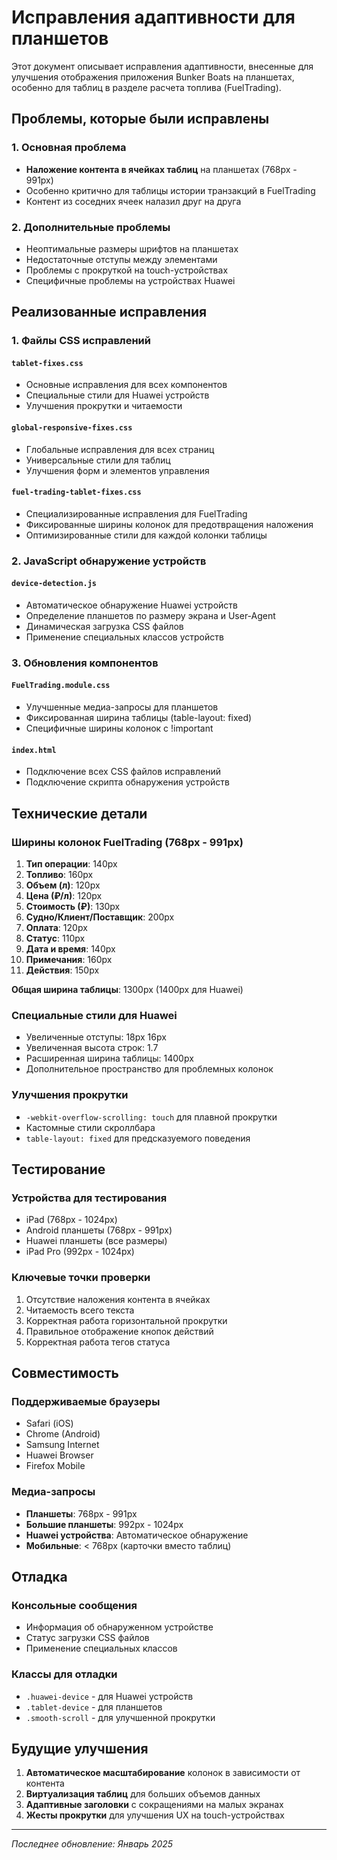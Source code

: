 # Исправления адаптивности для планшетов

Этот документ описывает исправления адаптивности, внесенные для улучшения отображения приложения Bunker Boats на планшетах, особенно для таблиц в разделе расчета топлива (FuelTrading).

## Проблемы, которые были исправлены

### 1. Основная проблема
- **Наложение контента в ячейках таблиц** на планшетах (768px - 991px)
- Особенно критично для таблицы истории транзакций в FuelTrading
- Контент из соседних ячеек налазил друг на друга

### 2. Дополнительные проблемы
- Неоптимальные размеры шрифтов на планшетах
- Недостаточные отступы между элементами
- Проблемы с прокруткой на touch-устройствах
- Специфичные проблемы на устройствах Huawei

## Реализованные исправления

### 1. Файлы CSS исправлений

#### `tablet-fixes.css`
- Основные исправления для всех компонентов
- Специальные стили для Huawei устройств
- Улучшения прокрутки и читаемости

#### `global-responsive-fixes.css`
- Глобальные исправления для всех страниц
- Универсальные стили для таблиц
- Улучшения форм и элементов управления

#### `fuel-trading-tablet-fixes.css`
- Специализированные исправления для FuelTrading
- Фиксированные ширины колонок для предотвращения наложения
- Оптимизированные стили для каждой колонки таблицы

### 2. JavaScript обнаружение устройств

#### `device-detection.js`
- Автоматическое обнаружение Huawei устройств
- Определение планшетов по размеру экрана и User-Agent
- Динамическая загрузка CSS файлов
- Применение специальных классов устройств

### 3. Обновления компонентов

#### `FuelTrading.module.css`
- Улучшенные медиа-запросы для планшетов
- Фиксированная ширина таблицы (table-layout: fixed)
- Специфичные ширины колонок с !important

#### `index.html`
- Подключение всех CSS файлов исправлений
- Подключение скрипта обнаружения устройств

## Технические детали

### Ширины колонок FuelTrading (768px - 991px)
1. **Тип операции**: 140px
2. **Топливо**: 160px  
3. **Объем (л)**: 120px
4. **Цена (₽/л)**: 120px
5. **Стоимость (₽)**: 130px
6. **Судно/Клиент/Поставщик**: 200px
7. **Оплата**: 120px
8. **Статус**: 110px
9. **Дата и время**: 140px
10. **Примечания**: 160px
11. **Действия**: 150px

**Общая ширина таблицы**: 1300px (1400px для Huawei)

### Специальные стили для Huawei
- Увеличенные отступы: 18px 16px
- Увеличенная высота строк: 1.7
- Расширенная ширина таблицы: 1400px
- Дополнительное пространство для проблемных колонок

### Улучшения прокрутки
- `-webkit-overflow-scrolling: touch` для плавной прокрутки
- Кастомные стили скроллбара
- `table-layout: fixed` для предсказуемого поведения

## Тестирование

### Устройства для тестирования
- iPad (768px - 1024px)
- Android планшеты (768px - 991px)
- Huawei планшеты (все размеры)
- iPad Pro (992px - 1024px)

### Ключевые точки проверки
1. Отсутствие наложения контента в ячейках
2. Читаемость всего текста
3. Корректная работа горизонтальной прокрутки
4. Правильное отображение кнопок действий
5. Корректная работа тегов статуса

## Совместимость

### Поддерживаемые браузеры
- Safari (iOS)
- Chrome (Android)
- Samsung Internet
- Huawei Browser
- Firefox Mobile

### Медиа-запросы
- **Планшеты**: 768px - 991px
- **Большие планшеты**: 992px - 1024px  
- **Huawei устройства**: Автоматическое обнаружение
- **Мобильные**: < 768px (карточки вместо таблиц)

## Отладка

### Консольные сообщения
- Информация об обнаруженном устройстве
- Статус загрузки CSS файлов
- Применение специальных классов

### Классы для отладки
- `.huawei-device` - для Huawei устройств
- `.tablet-device` - для планшетов
- `.smooth-scroll` - для улучшенной прокрутки

## Будущие улучшения

1. **Автоматическое масштабирование** колонок в зависимости от контента
2. **Виртуализация таблиц** для больших объемов данных
3. **Адаптивные заголовки** с сокращениями на малых экранах
4. **Жесты прокрутки** для улучшения UX на touch-устройствах

---

*Последнее обновление: Январь 2025* 